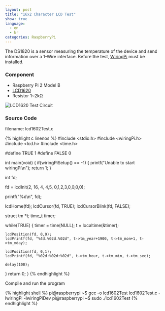 ```yaml
---
layout: post
title: "16x2 Character LCD Test"
show: true
language:
  - en
  - kr
categories: RaspberryPi
---
```



The DS1820 is a sensor measuring the temperature of the device and send information over a 1-Wire interface. Before the test, [WiringPi]({{site.url}}/raspberrypi/2016/05/20/wiringPi-installation-en.html) must be installed.

### Component

* Raspberry Pi 2 Model B
* [LCD1620](http://www.waveshare.com/lcd1602-blue.htm)
* Resistor 1~2kΩ

![LCD1620 Test Circuit]({{site.url}}/images/rpi_lcd1602_test.png)

### Source Code

filename: lcd1602Test.c

{% highlight c linenos %}
#include <stdio.h>
#include <wiringPi.h>
#include <lcd.h>
#include <time.h>

#define TRUE 1
#define FALSE 0

int main(void)
{
  if(wiringPiSetup() == -1)
  {
    printf("Unable to start wiringPi\n");
    return 1;
  }

  int fd;

  fd = lcdInit(2, 16, 4, 4,5, 0,1,2,3,0,0,0,0);

  printf("%d\n", fd);

  lcdHome(fd);
  lcdCursor(fd, TRUE);
  lcdCursorBlink(fd, FALSE);

  struct tm *t;
  time_t timer;

  while(TRUE)
  {
    timer = time(NULL);
    t = localtime(&timer);

    lcdPosition(fd, 0,0);
    lcdPrintf(fd, "%4d.%02d.%02d", t->tm_year+1900, t->tm_mon+1, t->tm_mday);

    lcdPosition(fd, 0,1);
    lcdPrintf(fd, "%02d:%02d:%02d", t->tm_hour, t->tm_min, t->tm_sec);

    delay(100);
  }
  return 0;
}
{% endhighlight %}

Compile and run the program

{% highlight shell %}
pi@raspberrypi ~$ gcc -o lcd1602Test lcd1602Test.c -lwiringPi -lwiringPiDev
pi@raspberrypi ~$ sudo ./lcd1602Test
{% endhighlight %}
